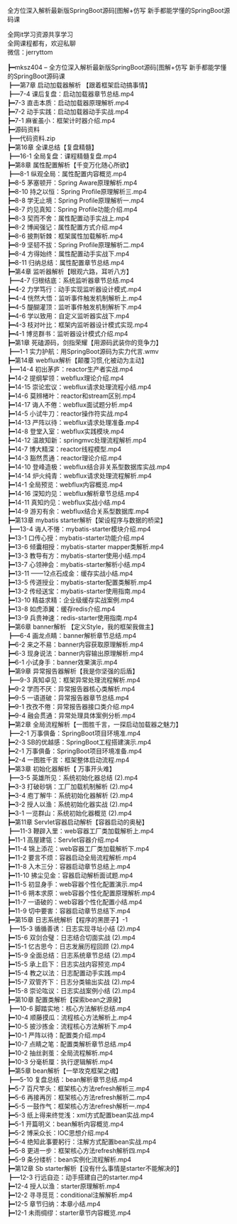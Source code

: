 全方位深入解析最新版SpringBoot源码[图解+仿写 新手都能学懂的SpringBoot源码课

全网it学习资源共享学习<br>全网课程都有，欢迎私聊<br>微信：jerryttom<br>

┣━mksz404 – 全方位深入解析最新版SpringBoot源码[图解+仿写 新手都能学懂的SpringBoot源码课<br> ┣━第7章 启动加载器解析 【跟着框架启动搞事情】<br> ┣━7-4 课后复盘：启动加载器章节总结.mp4<br> ┣━7-3 直击本质：启动加载器原理解析.mp4<br> ┣━7-2 动手实践：启动加载器动手实战.mp4<br> ┣━7-1 麻雀虽小：框架计时器介绍.mp4<br> ┣━源码资料<br> ┣━代码资料.zip<br> ┣━第16章 全课总结【复盘精髓】<br> ┣━16-1 全局复盘：课程精髓复盘.mp4<br> ┣━第8章 属性配置解析【千变万化随心所欲】<br> ┣━8-1 纵观全局：属性配置内容概览.mp4<br> ┣━8-5 茅塞顿开：Spring Aware原理解析.mp4<br> ┣━8-10 持之以恒：Spring Profile原理解析三.mp4<br> ┣━8-8 学无止境：Spring Profile原理解析一.mp4<br> ┣━8-7 灼见真知：Spring Profile功能介绍.mp4<br> ┣━8-3 契而不舍：属性配置动手实战上.mp4<br> ┣━8-2 博闻强记：属性配置方式介绍.mp4<br> ┣━8-6 披荆斩棘：框架属性加载解析.mp4<br> ┣━8-9 坚韧不拔：Spring Profile原理解析二.mp4<br> ┣━8-4 方得始终：属性配置动手实战下.mp4<br> ┣━8-11 归纳总结：属性配置章节总结.mp4<br> ┣━第4章 监听器解析【眼观六路，耳听八方】<br> ┣━4-7 归根结底：系统监听器章节总结.mp4<br> ┣━4-2 力学笃行：动手实现监听器设计模式.mp4<br> ┣━4-4 恍然大悟：监听事件触发机制解析上.mp4<br> ┣━4-5 醍醐灌顶：监听事件触发机制解析下.mp4<br> ┣━4-6 学以致用：自定义监听器实战下.mp4<br> ┣━4-3 枝对叶比：框架内监听器设计模式实现.mp4<br> ┣━4-1 博览群书：监听器设计模式介绍.mp4<br> ┣━第1章 死磕源码，剑指荣耀【用源码武装你的竞争力】<br> ┣━1-1 实力护航：用SpringBoot源码为实力代言.wmv<br> ┣━第14章 webflux解析【颠覆习惯,化被动为主动】<br> ┣━14-4 初出茅庐：reactor生产者实战.mp4<br> ┣━14-2 提纲挈领：webflux理论介绍.mp4<br> ┣━14-15 崇论宏议：webflux请求处理流程小结.mp4<br> ┣━14-6 莫辨楮叶：reactor和stream区别.mp4<br> ┣━14-17 诲人不倦：webflux面试题分析.mp4<br> ┣━14-5 小试牛刀：reactor操作符实战.mp4<br> ┣━14-13 严阵以待：webflux请求处理准备.mp4<br> ┣━14-8 登堂入室：webflux实践模块.mp4<br> ┣━14-12 温故知新：springmvc处理流程解析.mp4<br> ┣━14-7 博大精深：reactor线程模型.mp4<br> ┣━14-3 豁然贯通：reactor理论介绍.mp4<br> ┣━14-10 登峰造极：webflux结合非关系型数据库实战.mp4<br> ┣━14-14 炉火纯青：webflux请求处理流程解析.mp4<br> ┣━14-1 全局预览：webflux内容概览.mp4<br> ┣━14-16 深知灼见：webflux解析章节总结.mp4<br> ┣━14-11 真知灼见：webflux实战小结.mp4<br> ┣━14-9 游刃有余：webflux结合关系型数据库.mp4<br> ┣━第13章 mybatis starter解析【架设程序与数据的桥梁】<br> ┣━13-4 诲人不惓：mybatis-starter模块介绍.mp4<br> ┣━13-1 口传心授：mybatis-starter功能介绍.mp4<br> ┣━13-6 倾囊相授：mybatis-starter mapper类解析.mp4<br> ┣━13-3 教导有方：mybatis-starter使用小结.mp4<br> ┣━13-7 心领神会：mybatis-starter解析小结.mp4<br> ┣━13-11 ——12点石成金：缓存实战小结.mp4<br> ┣━13-5 传道授业：mybatis-starter配置类解析.mp4<br> ┣━13-2 传经送宝：mybatis-starter使用指南.mp4<br> ┣━13-10 精益求精：企业级缓存实战案例.mp4<br> ┣━13-8 如虎添翼：缓存redis介绍.mp4<br> ┣━13-9 兵贵神速：redis-starter使用指南.mp4<br> ┣━第6章 banner解析 【定义Style，我的框架我做主】<br> ┣━6-4 画龙点睛：banner解析章节总结.mp4<br> ┣━6-2 来之不易：banner内容获取原理解析.mp4<br> ┣━6-3 现身说法：banner内容输出原理解析.mp4<br> ┣━6-1 小试身手：banner效果演示.mp4<br> ┣━第9章 异常报告器解析【我是你坚强的后盾】<br> ┣━9-3 真知卓见：框架异常处理流程解析.mp4<br> ┣━9-2 学而不厌：异常报告器核心类解析.mp4<br> ┣━9-5 一语道破：异常报告器章节总结.mp4<br> ┣━9-1 孜孜不倦：异常报告器接口类介绍.mp4<br> ┣━9-4 融会贯通：异常处理具体案例分析.mp4<br> ┣━第2章 全局流程解析【一图胜千言，一探启动加载器之魅力】<br> ┣━2-1 万事俱备：SpringBoot项目环境准.mp4<br> ┣━2-3 SB的优越感：SpringBoot工程搭建演示.mp4<br> ┣━2-1 万事俱备：SpringBoot项目环境准备.mp4<br> ┣━2-4 一图胜千言：框架整体启动流程.mp4<br> ┣━第3章 初始化器解析【 万事开头难】<br> ┣━3-5 英雄所见：系统初始化器总结 (2).mp4<br> ┣━3-3 打破砂锅：工厂加载机制解析 (2).mp4<br> ┣━3-4 庖丁解牛：系统初始化器解析 (2).mp4<br> ┣━3-2 授人以渔：系统初始化器实战 (2).mp4<br> ┣━3-1 一览群山：系统初始化器概览 (2).mp4<br> ┣━第11章 Servlet容器启动解析【容器启动的奥秘】<br> ┣━11-3 鞭辟入里：web容器工厂类加载解析上.mp4<br> ┣━11-1 高屋建瓴：Servlet容器介绍.mp4<br> ┣━11-4 锦上添花：web容器工厂类加载解析下.mp4<br> ┣━11-2 要言不烦：容器启动全局流程解析.mp4<br> ┣━11-8 入木三分：容器启动章节总结上.mp4<br> ┣━11-10 拂尘见金：容器启动解析面试题.mp4<br> ┣━11-5 初显身手：web容器个性化配置演示.mp4<br> ┣━11-6 朔本求原：web容器个性化配置原理解析.mp4<br> ┣━11-7 一语破的：web容器个性化配置小结.mp4<br> ┣━11-9 切中要害：容器启动章节总结下.mp4<br> ┣━第15章 日志系统解析【程序的黑匣子】-1<br> ┣━15-3 循循善诱：日志实现寻址小结 (2).mp4<br> ┣━15-6 双剑合璧：日志结合切面实战 (2).mp4<br> ┣━15-1 忆古思今：日志发展历程回顾 (2).mp4<br> ┣━15-9 全面总结：日志系统章节总结 (2).mp4<br> ┣━15-5 承上启下：日志实战内容预览.mp4<br> ┣━15-4 教之以法：日志配置动手实践.mp4<br> ┣━15-7 双管齐下：日志分类输出实战 (2).mp4<br> ┣━15-8 崇论吰议：日志实战案例小结 (2).mp4<br> ┣━第10章 配置类解析【探索bean之源泉】<br> ┣━10-6 脚踏实地：核心方法解析总结.mp4<br> ┣━10-4 顺藤摸瓜：流程核心方法解析上.mp4<br> ┣━10-5 披沙拣金：流程核心方法解析下.mp4<br> ┣━10-1 严阵以待：配置类介绍.mp4<br> ┣━10-7 点睛之笔：配置类解析章节总结.mp4<br> ┣━10-2 抽丝剥茧：全局流程解析.mp4<br> ┣━10-3 分毫析厘：执行逻辑解析.mp4<br> ┣━第5章 bean解析【一举攻克框架之魂】<br> ┣━5-10 复盘总结：bean解析章节总结.mp4<br> ┣━5-7 百尺竿头：框架核心方法refresh解析三.mp4<br> ┣━5-6 再接再厉：框架核心方法refresh解析二.mp4<br> ┣━5-5 一鼓作气：框架核心方法refresh解析一.mp4<br> ┣━5-3 纸上得来终觉浅：xml方式配置bean实战.mp4<br> ┣━5-1 开篇明义：bean解析内容概览.mp4<br> ┣━5-2 博采众长：IOC思想介绍.mp4<br> ┣━5-4 绝知此事要躬行：注解方式配置bean实战.mp4<br> ┣━5-8 更进一步：框架核心方法refresh解析四.mp4<br> ┣━5-9 条分缕析：bean实例化流程解析.mp4<br> ┣━第12章 Sb starter解析【没有什么事情是starter不能解决的】<br> ┣━12-3 行远自迩：动手搭建自己的starter.mp4<br> ┣━12-4 授人以渔：starter原理解析.mp4<br> ┣━12-2 寻寻觅觅：conditional注解解析.mp4<br> ┣━12-5 章节归纳：本章小结.mp4<br> ┣━12-1 未雨绸缪：starter章节内容概览.mp4